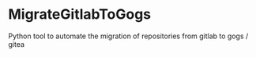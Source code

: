 # MigrateGitlabToGogs
Python tool to automate the migration of repositories from gitlab to gogs / gitea
